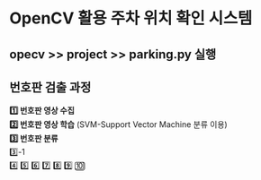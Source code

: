 # OpenCV 활용 주차 위치 확인 시스템

## opecv >> project >> parking.py 실행

## 번호판 검출 과정
**1️⃣ 번호판 영상 수집** </br>
**2️⃣ 번호판 영상 학습** (SVM-Support Vector Machine 분류 이용) </br>
**3️⃣ 번호판 분류** </br>
3️⃣-1 </br>
4️⃣
5️⃣
6️⃣
7️⃣
8️⃣
9️⃣
🔟
